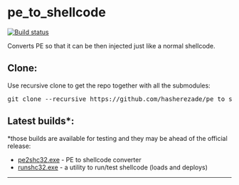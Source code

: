 # pe_to_shellcode
[![Build status](https://ci.appveyor.com/api/projects/status/w3dy81u0k3up7459?svg=true)](https://ci.appveyor.com/project/hasherezade/pe-to-shellcode)

Converts PE so that it can be then injected just like a normal shellcode.<br/>

Clone:
-
Use recursive clone to get the repo together with all the submodules:
<pre>
git clone --recursive https://github.com/hasherezade/pe_to_shellcode.git
</pre>
Latest builds*:
-
*those builds are available for testing and they may be ahead of the official release:
+ [pe2shc32.exe](https://goo.gl/LfJaVZ) - PE to shellcode converter
+ [runshc32.exe](https://goo.gl/xi3fzQ) - a utility to run/test shellcode (loads and deploys)
<hr/>
